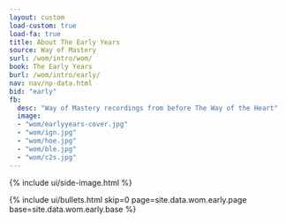 ```yaml
---
layout: custom
load-custom: true
load-fa: true
title: About The Early Years
source: Way of Mastery
surl: /wom/intro/wom/
book: The Early Years
burl: /wom/intro/early/
nav: nav/np-data.html
bid: "early"
fb:
  desc: "Way of Mastery recordings from before The Way of the Heart"
  image:
  - "wom/earlyyears-cover.jpg"
  - "wom/ign.jpg"
  - "wom/hoe.jpg"
  - "wom/ble.jpg"
  - "wom/c2s.jpg"
---
```


<div class="custom-side-image">
  {% include ui/side-image.html %}
</div>

{% include ui/bullets.html
  skip=0
  page=site.data.wom.early.page
  base=site.data.wom.early.base
%}

